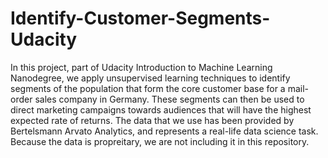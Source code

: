 # Identify-Customer-Segments-Udacity

In this project, part of Udacity Introduction to Machine Learning Nanodegree, we apply unsupervised learning techniques to identify segments of the population that form the core customer base for a mail-order sales company in Germany. These segments can then be used to direct marketing campaigns towards audiences that will have the highest expected rate of returns. The data that we use has been provided by Bertelsmann Arvato Analytics, and represents a real-life data science task. Because the data is propreitary, we are not including it in this repository.  
